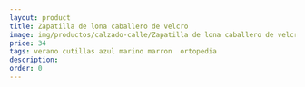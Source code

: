 ```yaml
---
layout: product
title: Zapatilla de lona caballero de velcro
image: img/productos/calzado-calle/Zapatilla de lona caballero de velcro=34 =verano cutillas azul marino marron  ortopedia.webp
price: 34 
tags: verano cutillas azul marino marron  ortopedia
description: 
order: 0
---
```

